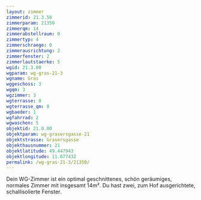 ```yaml
---
layout: zimmer
zimmerid: 21.3.50
zimmerparam: 21350
zimmerqm: 14
zimmerabstellraum: 0
zimmertyp: 4
zimmerschraege: 0
zimmerausrichtung: 2
zimmerfenster: 2
zimmerlautstaerke: 5
wgid: 21.3.00
wgparam: wg-gras-21-3
wgname: Gras
wggeschoss: 3
wgqm: 3
wgzimmer: 3
wgterrasse: 0
wgterrasse_qm: 0
wgbaeder: 1
wgfahrrad: 2
wgwaschen: 5
objektid: 21.0.00
objektparam: wg-grasersgasse-21
objektstrasse: Grasersgasse
objekthausnummer: 21
objektlatitude: 49.447943
objektlongitude: 11.077432
permalink: /wg-gras-21-3/21350/
---
```

Dein WG-Zimmer ist ein optimal geschnittenes, schön geräumiges, normales Zimmer mit insgesamt 14m². Du hast zwei, zum Hof ausgerichtete, schallisolierte Fenster. 
